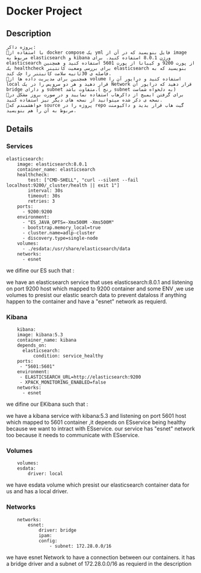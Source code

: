 # Docker Project
## Description
```
پروژه داکر:
📌با استفاده از docker compose یک yml فایل بنویسید که در آن از image مربوط به elasticsearch و kibana ورژن 8.0.1 استفاده کنید. برای elasticsearch از پورت 9200 و کیبانا از پورت 5601 استفاده کنید و همچنین یک healthcheck برای بررسی وضعیت کانتینر elasticsearch بنویسید که به فاصله ی 30ثانیه سلامت کانیتنر را چک کند.
📌همچنین برای مدیریت داده ها از volume استفاده کنید و درایور آن را local قرار دهید و هر دو سرویس را در یک Network قرار دهید که درایور آن bridge و دارای subnet متفاوت باشد.( رنج subnet به دلخواه شماست)
📌برای گرفتن ایمیج از داکرهاب استفاده نمایید و در صورت بروز مشکل در نسخه ی ذکر شده میتوانید از نسخه های دیگر نیز استفاده کنید.
📌خواهشمندم که source پروژه را در repo گیت هاب قرار بدید و داکیومنت مربوط به آن را هم بنویسید.
```

## Details

### Services
```
elasticsearch:
    image: elasticsearch:8.0.1
    container_name: elasticsearch
    healthcheck:
        test: ["CMD-SHELL", "curl --silent --fail localhost:9200/_cluster/health || exit 1"]
        interval: 30s
        timeout: 30s
        retries: 3
    ports:
      - 9200:9200
    environment:
      - "ES_JAVA_OPTS=-Xmx500M -Xms500M"
      - bootstrap.memory_local=true
      - cluster.name=adlp-cluster
      - discovery.type=single-node
    volumes:
      - ./esdata:/usr/share/elasticsearch/data
    networks:
      - esnet
```
we difine our ES such that :

we have an elasticsearch service that uses elasticsearch:8.0.1 and listening on port 9200 host which mapped to 9200 container and some ENV  ,we use volumes to presist our elastic search data to prevent dataloss if anything happen to the container and have a "esnet" network as requierd.

### Kibana
```
    kibana:
    image: kibana:5.3
    container_name: kibana
    depends_on:
      elasticsearch:
          condition: service_healthy
    ports:
     - "5601:5601"
    environment:
     - ELASTICSEARCH_URL=http://elasticsearch:9200
     - XPACK_MONITORING_ENABLED=false
    networks:
      - esnet
```
we difine our EKibana such that :

we have a kibana service with kibana:5.3 and listening on port 5601 host which mapped to 5601 container ,it depends on ESservice being healthy because we want to intract with ESservice.
our service has "esnet" network too because it needs to communicate with ESservice.

### Volumes
```
    volumes:
    esdata:
        driver: local
```
we have esdata volume which presist our elasticsearch container data for us and has a local driver.

### Networks
```
    networks:
        esnet:
            driver: bridge
            ipam:
            config:
                - subnet: 172.28.0.0/16
```
we have esnet Network to have a connection between our containers. it has a bridge driver and a subnet of 172.28.0.0/16 as requierd in the description